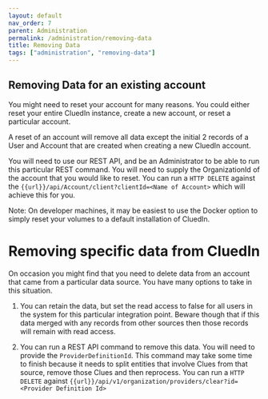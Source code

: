 ```yaml
---
layout: default
nav_order: 7
parent: Administration
permalink: /administration/removing-data
title: Removing Data
tags: ["administration", "removing-data"]
---
```


## Removing Data for an existing account

You might need to reset your account for many reasons. You could either reset your entire CluedIn instance, create a new account, or reset a particular account. 

A reset of an account will remove all data except the initial 2 records of a User and Account that are created when creating a new CluedIn account. 

You will need to use our REST API, and be an Administrator to be able to run this particular REST command. You will need to supply the OrganizationId of the account that you would like to reset. You can run a `HTTP DELETE` against the `{{url}}/api/Account/client?clientId=<Name of Account>` which will achieve this for you.

Note: On developer machines, it may be easiest to use the Docker option to simply reset your volumes to a default installation of CluedIn. 

# Removing specific data from CluedIn

On occasion you might find that you need to delete data from an account that came from a particular data source. You have many options to take in this situation. 

1. You can retain the data, but set the read access to false for all users in the system for this particular integration point. Beware though that if this data merged with any records from other sources then those records will remain with read access.

1. You can run a REST API command to remove this data. You will need to provide the `ProviderDefinitionId`. This command may take some time to finish because it needs to split entities that involve Clues from that source, remove those Clues and then reprocess. You can run a `HTTP DELETE` against `{{url}}/api/v1/organization/providers/clear?id=<Provider Definition Id>`